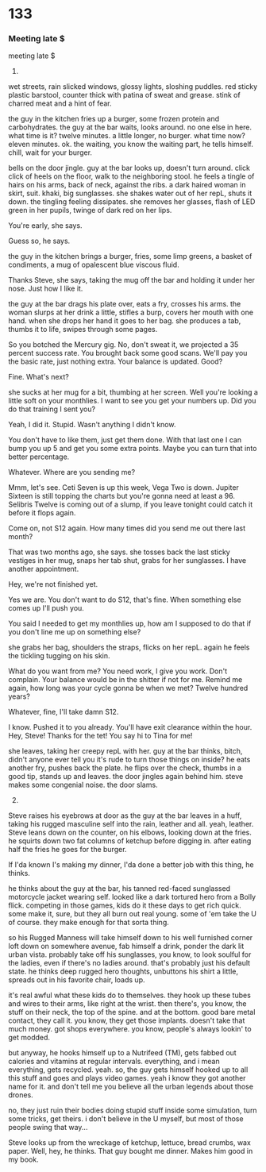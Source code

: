 # 133

### Meeting late $

meeting late $










1.



wet streets, rain slicked windows, glossy lights, sloshing puddles. red sticky plastic barstool, counter thick with patina of  sweat and grease. stink of charred meat and a hint of fear.

the guy in the kitchen fries up a burger, some frozen protein and carbohydrates. the guy at the bar waits, looks around. no one else in here. what time is it? twelve minutes. a little longer, no burger. what time now? eleven minutes. ok. the waiting, you know the waiting part, he tells himself. chill, wait for your burger.

bells on the door jingle. guy at the bar looks up, doesn't turn around. click click of heels on the floor, walk to the neighboring stool. he feels a tingle of hairs on his arms, back of neck, against the ribs. a dark haired woman in skirt, suit. khaki, big sunglasses. she shakes water out of her repL, shuts it down. the tingling feeling dissipates. she removes her glasses, flash of LED green in her pupils, twinge of dark red on her lips.

You're early, she says.

Guess so, he says.

the guy in the kitchen brings a burger, fries, some limp greens, a basket of condiments, a mug of opalescent blue viscous fluid.

Thanks Steve, she says, taking the mug off the bar and holding it under her nose. Just how I like it.

the guy at the bar drags his plate over, eats a fry, crosses his arms. the woman slurps at her drink a little, stifles a burp, covers her mouth with one hand. when she drops her hand it goes to her bag. she produces a tab, thumbs it to life, swipes through some pages.

So you botched the Mercury gig. No, don't sweat it, we projected a 35 percent success rate. You brought back some good scans. We'll pay you the basic rate, just nothing extra. Your balance is updated. Good?

Fine. What's next?

she sucks at her mug for a bit, thumbing at her screen. Well you're looking a little soft on your monthlies. I want to see you get your numbers up. Did you do that training I sent you?

Yeah, I did it. Stupid. Wasn't anything I didn't know.

You don't have to like them, just get them done. With that last one I can bump you up 5 and get you some extra points. Maybe you can turn that into better percentage.

Whatever. Where are you sending me?

Mmm, let's see. Ceti Seven is up this week, Vega Two is down. Jupiter Sixteen is still topping the charts but you're gonna need at least a 96. Selibris Twelve is coming out of a slump, if you leave tonight could catch it before it flops again.

Come on, not S12 again. How many times did you send me out there last month?

That was two months ago, she says. she tosses back the last sticky vestiges in her mug, snaps her tab shut, grabs for her sunglasses. I have another appointment. 

Hey, we're not finished yet.

Yes we are. You don't want to do S12, that's fine. When something else comes up I'll push you.

You said I needed to get my monthlies up, how am I supposed to do that if you don't line me up on something else?

she grabs her bag, shoulders the straps, flicks on her repL. again he feels the tickling tugging on his skin.

What do you want from me? You need work, I give you work. Don't complain. Your balance would be in the shitter if not for me. Remind me again, how long was your cycle gonna be when we met? Twelve hundred years?

Whatever, fine, I'll take damn S12. 

I know. Pushed it to you already. You'll have exit clearance within the hour. Hey, Steve! Thanks for the tet! You say hi to Tina for me!

she leaves, taking her creepy repL with her. guy at the bar thinks, bitch, didn't anyone ever tell you it's rude to turn those things on inside? he eats another fry, pushes back the plate. he flips over the check, thumbs in a good tip, stands up and leaves. the door jingles again behind him. steve makes some congenial noise. the door slams.



2.



Steve raises his eyebrows at door as the guy at the bar leaves in a huff, taking his rugged masculine self into the rain, leather and all. yeah, leather. Steve leans down on the counter, on his elbows, looking down at the fries. he squirts down two fat columns of ketchup before digging in. after eating half the fries he goes for the burger.

If I'da known I's making my dinner, I'da done a better job with this thing, he thinks. 

he thinks about the guy at the bar, his tanned red-faced sunglassed motorcycle jacket wearing self. looked like a dark tortured hero from a Bolly flick. competing in those games, kids do it these days to get rich quick. some make it, sure, but they all burn out real young. some of 'em take the U of course. they make enough for that sorta thing.

so his Rugged Manness will take himself down to his well furnished corner loft down on somewhere avenue, fab himself a drink, ponder the dark lit urban vista. probably take off his sunglasses, you know, to look soulful for the ladies, even if there's no ladies around. that's probably just his default state. he thinks deep rugged hero thoughts, unbuttons his shirt a little, spreads out in his favorite chair, loads up.

it's real awful what these kids do to themselves. they hook up these tubes and wires to their arms, like right at the wrist. then there's, you know, the stuff on their neck, the top of the spine. and at the bottom. good bare metal contact, they call it. you know, they get those implants. doesn't take that much money. got shops everywhere. you know, people's always lookin' to get modded.

but anyway, he hooks himself up to a Nutrifeed (TM), gets fabbed out calories and vitamins at regular intervals. everything, and i mean everything, gets recycled. yeah. so, the guy gets himself hooked up to all this stuff and goes and plays video games. yeah i know they got another name for it. and don't tell me you believe all the urban legends about those drones. 

no, they just ruin their bodies doing stupid stuff inside some simulation, turn some tricks, get theirs. i don't believe in the U myself, but most of those people swing that way...

Steve looks up from the wreckage of ketchup, lettuce, bread crumbs, wax paper. Well, hey, he thinks. That guy bought me dinner. Makes him good in my book.

